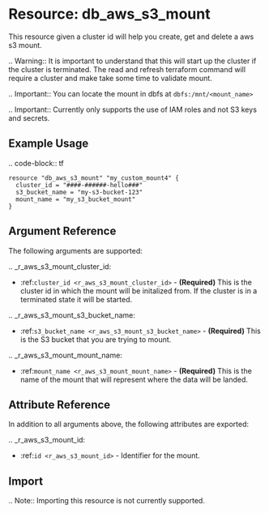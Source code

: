 # Resource: db_aws_s3_mount

This resource given a cluster id will help you create, get and delete a aws s3 mount.

.. Warning:: It is important to understand that this will start up the cluster if the cluster is terminated.
    The read and refresh terraform command will require a cluster and make take some time to validate mount.

.. Important:: You can locate the mount in dbfs at `dbfs:/mnt/<mount_name>`

.. Important:: Currently only supports the use of IAM roles and not S3 keys and secrets.

## Example Usage

.. code-block:: tf

    resource "db_aws_s3_mount" "my_custom_mount4" {
      cluster_id = "####-######-hello###"
      s3_bucket_name = "my-s3-bucket-123"
      mount_name = "my_s3_bucket_mount"
    }
    
## Argument Reference

The following arguments are supported:

.. _r_aws_s3_mount_cluster_id:
* :ref:`cluster_id <r_aws_s3_mount_cluster_id>` - **(Required)** This is the cluster id in which the mount will be initalized
from. If the cluster is in a terminated state it will be started.

.. _r_aws_s3_mount_s3_bucket_name:
* :ref:`s3_bucket_name <r_aws_s3_mount_s3_bucket_name>` - **(Required)** This is the S3 bucket that you are trying to 
mount.

.. _r_aws_s3_mount_mount_name:
* :ref:`mount_name <r_aws_s3_mount_mount_name>` - **(Required)** This is the name of the mount that will represent 
where the data will be landed. 


## Attribute Reference

In addition to all arguments above, the following attributes are exported:

.. _r_aws_s3_mount_id:
* :ref:`id <r_aws_s3_mount_id>` - Identifier for the mount.


## Import

.. Note:: Importing this resource is not currently supported.